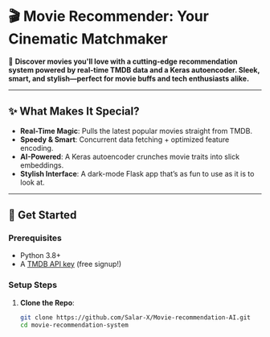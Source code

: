 # 🎬 Movie Recommender: Your Cinematic Matchmaker

🌟 **Discover movies you'll love with a cutting-edge recommendation system powered by real-time TMDB data and a Keras autoencoder. Sleek, smart, and stylish—perfect for movie buffs and tech enthusiasts alike.**

---

## ✨ What Makes It Special?
- **Real-Time Magic**: Pulls the latest popular movies straight from TMDB.
- **Speedy & Smart**: Concurrent data fetching + optimized feature encoding.
- **AI-Powered**: A Keras autoencoder crunches movie traits into slick embeddings.
- **Stylish Interface**: A dark-mode Flask app that’s as fun to use as it is to look at.

---

## 🚀 Get Started

### Prerequisites
- Python 3.8+
- A [TMDB API key](https://www.themoviedb.org/) (free signup!)

### Setup Steps
1. **Clone the Repo**:
   ```bash
   git clone https://github.com/Salar-X/Movie-recommendation-AI.git
   cd movie-recommendation-system

